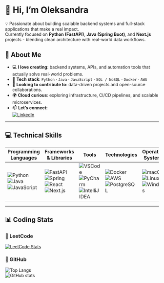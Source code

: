 # 👋 Hi, I’m Oleksandra  

💡 Passionate about building scalable backend systems and full-stack applications that make a real impact.  
Currently focused on **Python (FastAPI)**, **Java (Spring Boot)**, and **Next.js** projects - blending clean architecture with real-world data workflows.

## 👀 About Me  

- 💻 **I love creating**: backend systems, APIs, and automation tools that actually solve real-world problems.  
- 🌱 **Tech stack**: `Python` · `Java` · `JavaScript` · `SQL / NoSQL` · `Docker` · `AWS`  
- 💞️ **Looking to contribute to**: data-driven projects and open-source collaborations.  
- 🌍 **Cloud curious**: exploring infrastructure, CI/CD pipelines, and scalable microservices.  
- 📫 **Let’s connect:**  
  [![LinkedIn](https://img.shields.io/badge/LinkedIn-Oleksandra%20Kanunnikova-blue?style=for-the-badge&logo=linkedin)](https://www.linkedin.com/in/oleksandra-kanunnikova/)  
---

## 💻 Technical Skills

| Programming Languages | Frameworks & Libraries | Tools | Technologies | Operating Systems |
|------------------------|------------------------|--------|---------------|-------------------|
| ![Python](https://img.shields.io/badge/Python-3670A0?style=for-the-badge&logo=python&logoColor=ffdd54) ![Java](https://img.shields.io/badge/Java-%23ED8B00.svg?style=for-the-badge&logo=openjdk&logoColor=white) ![JavaScript](https://img.shields.io/badge/JavaScript-F7DF1E?style=for-the-badge&logo=javascript&logoColor=black) | ![FastAPI](https://img.shields.io/badge/FastAPI-005571?style=for-the-badge&logo=fastapi) ![Spring](https://img.shields.io/badge/Spring-6DB33F?style=for-the-badge&logo=spring&logoColor=white) ![React](https://img.shields.io/badge/React-20232A?style=for-the-badge&logo=react&logoColor=61DAFB) ![Next.js](https://img.shields.io/badge/Next.js-000000?style=for-the-badge&logo=nextdotjs&logoColor=white) | ![VSCode](https://img.shields.io/badge/VSCode-0078d7.svg?style=for-the-badge&logo=visual-studio-code&logoColor=white) ![PyCharm](https://img.shields.io/badge/PyCharm-000000.svg?style=for-the-badge&logo=pycharm&logoColor=white) ![IntelliJ IDEA](https://img.shields.io/badge/IntelliJ_IDEA-000000?style=for-the-badge&logo=intellij-idea&logoColor=white) | ![Docker](https://img.shields.io/badge/Docker-2496ED?style=for-the-badge&logo=docker&logoColor=white) ![AWS](https://img.shields.io/badge/AWS-232F3E?style=for-the-badge&logo=amazon-aws) ![PostgreSQL](https://img.shields.io/badge/PostgreSQL-316192?style=for-the-badge&logo=postgresql&logoColor=white) | ![macOS](https://img.shields.io/badge/macOS-000000?style=for-the-badge&logo=apple) ![Linux](https://img.shields.io/badge/Linux-FCC624?style=for-the-badge&logo=linux&logoColor=black) ![Windows](https://img.shields.io/badge/Windows-0078D6?style=for-the-badge&logo=windows) |

---

## 📊 Coding Stats

### 🧩 LeetCode  
[![LeetCode Stats](https://leetcard.jacoblin.cool/kanunnjko01?theme=dark&font=Roboto)](https://leetcode.com/kanunnjko01/)

### 🐙 GitHub  
![Top Langs](https://github-readme-stats.vercel.app/api/top-langs/?username=kanunnikova23&layout=compact&theme=radical)  
![GitHub stats](https://github-readme-stats.vercel.app/api?username=kanunnikova23&show_icons=true&theme=radical)  



<!---
kanunnikova23/kanunnikova23 is a ✨ special ✨ repository because its `README.md` (this file) appears on your GitHub profile.
You can click the Preview link to take a look at your changes.
--->
